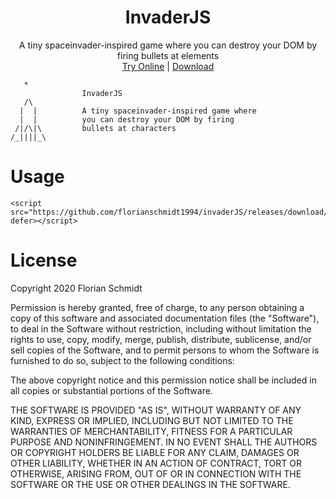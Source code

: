<h1 align="center">InvaderJS</h1>
<p align="center">
  A tiny spaceinvader-inspired game where you can destroy your DOM by firing bullets at elements <br/>
  <a href="https://florianschmidt1994.github.io/invaderJS/">Try Online</a> | <a href="https://github.com/florianschmidt1994/invaderJS/releases/download/v0.1/bundle.js">Download</a></p>

```
   *   
                InvaderJS
   /\     
  |  |          A tiny spaceinvader-inspired game where
  |  |          you can destroy your DOM by firing
 /|/\|\         bullets at characters
/_||||_\
```

# Usage
```
<script src="https://github.com/florianschmidt1994/invaderJS/releases/download/v0.1/bundle.js" defer></script>
```

# License
Copyright 2020 Florian Schmidt

Permission is hereby granted, free of charge, to any person obtaining a copy of this software and associated documentation files (the "Software"), to deal in the Software without restriction, including without limitation the rights to use, copy, modify, merge, publish, distribute, sublicense, and/or sell copies of the Software, and to permit persons to whom the Software is furnished to do so, subject to the following conditions:

The above copyright notice and this permission notice shall be included in all copies or substantial portions of the Software.

THE SOFTWARE IS PROVIDED "AS IS", WITHOUT WARRANTY OF ANY KIND, EXPRESS OR IMPLIED, INCLUDING BUT NOT LIMITED TO THE WARRANTIES OF MERCHANTABILITY, FITNESS FOR A PARTICULAR PURPOSE AND NONINFRINGEMENT. IN NO EVENT SHALL THE AUTHORS OR COPYRIGHT HOLDERS BE LIABLE FOR ANY CLAIM, DAMAGES OR OTHER LIABILITY, WHETHER IN AN ACTION OF CONTRACT, TORT OR OTHERWISE, ARISING FROM, OUT OF OR IN CONNECTION WITH THE SOFTWARE OR THE USE OR OTHER DEALINGS IN THE SOFTWARE.
